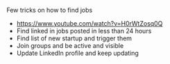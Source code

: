 Few tricks on how to find jobs

- https://www.youtube.com/watch?v=H0rWtZosq0Q
- Find linked in jobs posted in less than 24 hours
- Find list of new startup and trigger them
- Join groups and be active and visible
- Update LinkedIn profile and keep updating
